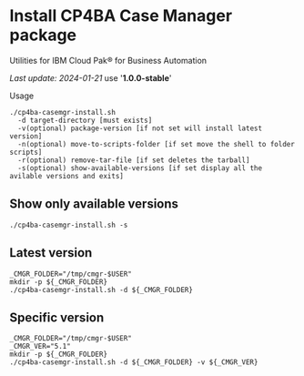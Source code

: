 # Install CP4BA Case Manager package

Utilities for IBM Cloud Pak® for Business Automation

<i>Last update: 2024-01-21</i> use '<b>1.0.0-stable</b>'

Usage

```
./cp4ba-casemgr-install.sh
  -d target-directory [must exists]
  -v(optional) package-version [if not set will install latest version]
  -n(optional) move-to-scripts-folder [if set move the shell to folder scripts]
  -r(optional) remove-tar-file [if set deletes the tarball]
  -s(optional) show-available-versions [if set display all the avilable versions and exits]
```

## Show only available versions
```
./cp4ba-casemgr-install.sh -s
```

## Latest version
```
_CMGR_FOLDER="/tmp/cmgr-$USER"
mkdir -p ${_CMGR_FOLDER}
./cp4ba-casemgr-install.sh -d ${_CMGR_FOLDER}
```

## Specific version
```
_CMGR_FOLDER="/tmp/cmgr-$USER"
_CMGR_VER="5.1"
mkdir -p ${_CMGR_FOLDER}
./cp4ba-casemgr-install.sh -d ${_CMGR_FOLDER} -v ${_CMGR_VER}
```


